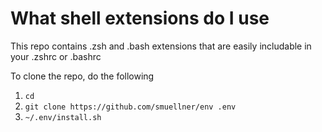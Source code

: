 # What shell extensions do I use

This repo contains .zsh and .bash extensions that are easily includable in your .zshrc or .bashrc

To clone the repo, do the following

1. `cd`
1. `git clone https://github.com/smuellner/env .env`
1. `~/.env/install.sh`
